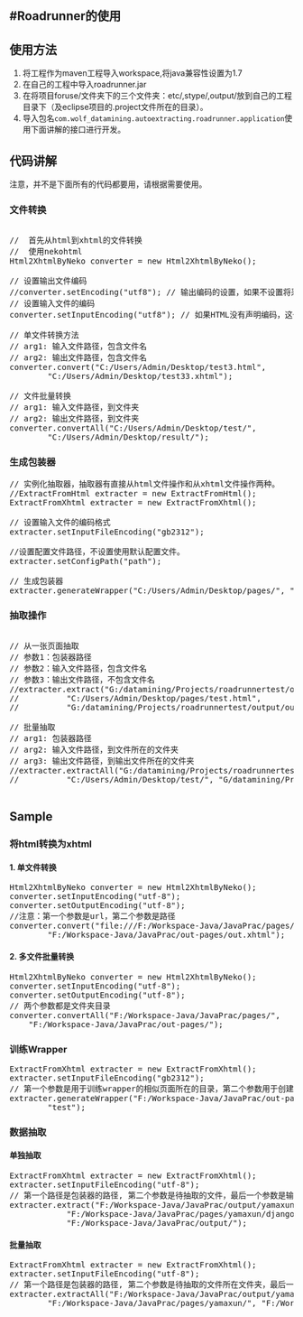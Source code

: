 #Roadrunner的使用
----
## 使用方法
1. 将工程作为maven工程导入workspace,将java兼容性设置为1.7
2. 在自己的工程中导入roadrunner.jar
3. 在将项目foruse/文件夹下的三个文件夹：etc/,stype/,output/放到自己的工程目录下（及eclipse项目的.project文件所在的目录）。
4. 导入包名`com.wolf_datamining.autoextracting.roadrunner.application`使用下面讲解的接口进行开发。



## 代码讲解
注意，并不是下面所有的代码都要用，请根据需要使用。

### 文件转换
		
<pre>	
//  首先从html到xhtml的文件转换
//  使用nekohtml
Html2XhtmlByNeko converter = new Html2XhtmlByNeko();

// 设置输出文件编码
//converter.setEncoding("utf8"); // 输出编码的设置，如果不设置将采用输入编码
// 设置输入文件的编码
converter.setInputEncoding("utf8"); // 如果HTML没有声明编码，这个一定要设置，否则不需要设置

// 单文件转换方法
// arg1: 输入文件路径，包含文件名
// arg2: 输出文件路径，包含文件名
converter.convert("C:/Users/Admin/Desktop/test3.html", 
		"C:/Users/Admin/Desktop/test33.xhtml");

// 文件批量转换
// arg1: 输入文件路径，到文件夹
// arg2: 输出文件路径，到文件夹
converter.convertAll("C:/Users/Admin/Desktop/test/",
		"C:/Users/Admin/Desktop/result/");
</pre>


### 生成包装器

<pre>
// 实例化抽取器，抽取器有直接从html文件操作和从xhtml文件操作两种。
//ExtractFromHtml extracter = new ExtractFromHtml();
ExtractFromXhtml extracter = new ExtractFromXhtml();

// 设置输入文件的编码格式
extracter.setInputFileEncoding("gb2312");

//设置配置文件路径，不设置使用默认配置文件。
extracter.setConfigPath("path");
	
// 生成包装器
extracter.generateWrapper("C:/Users/Admin/Desktop/pages/", "outdir");
</pre>
### 抽取操作	
<pre>

// 从一张页面抽取
// 参数1：包装器路径
// 参数2：输入文件路径，包含文件名
// 参数3：输出文件路径，不包含文件名
//extracter.extract("G:/datamining/Projects/roadrunnertest/output/test/newtest00.xml",
//			"C:/Users/Admin/Desktop/pages/test.html",
//			"G:/datamining/Projects/roadrunnertest/output/outdir/test");
	
// 批量抽取
// arg1: 包装器路径
// arg2: 输入文件路径，到文件所在的文件夹
// arg3: 输出文件路径，到输出文件所在的文件夹
//extracter.extractAll("G:/datamining/Projects/roadrunnertest/output/newtest/newtest00.xml",
//			"C:/Users/Admin/Desktop/test/", "G/datamining/Projects/roadrunnertest/output/newtest/");
		
</pre>


## Sample

### 将html转换为xhtml

#### 1. 单文件转换
<pre>
Html2XhtmlByNeko converter = new Html2XhtmlByNeko(); 
converter.setInputEncoding("utf-8");
converter.setOutputEncoding("utf-8");
//注意：第一个参数是url，第二个参数是路径
converter.convert("file:///F:/Workspace-Java/JavaPrac/pages/GGadagio.html",
		"F:/Workspace-Java/JavaPrac/out-pages/out.xhtml");
</pre>

#### 2. 多文件批量转换
<pre>
Html2XhtmlByNeko converter = new Html2XhtmlByNeko(); 
converter.setInputEncoding("utf-8");
converter.setOutputEncoding("utf-8");
// 两个参数都是文件夹目录
converter.convertAll("F:/Workspace-Java/JavaPrac/pages/",
	"F:/Workspace-Java/JavaPrac/out-pages/");
</pre>

### 训练Wrapper
<pre>
ExtractFromXhtml extracter = new ExtractFromXhtml();
extracter.setInputFileEncoding("gb2312");
// 第一个参数是用于训练wrapper的相似页面所在的目录，第二个参数用于创建output/文件夹下的输出目录（准备工作中在项目目录下放置的output/文件夹）。输出文件中的test00.xml文件是wrapper文件，这个文件用于后面的抽取工作。其他几个文件是数据文件，建议用ie打开index.html进行查看。
extracter.generateWrapper("F:/Workspace-Java/JavaPrac/out-pages/", 
		"test");
</pre>

### 数据抽取

#### 单独抽取
<pre>
ExtractFromXhtml extracter = new ExtractFromXhtml();
extracter.setInputFileEncoding("utf-8");
// 第一个路径是包装器的路径, 第二个参数是待抽取的文件，最后一个参数是输出文件夹
extracter.extract("F:/Workspace-Java/JavaPrac/output/yamaxun/yamaxun00.xml",
    		"F:/Workspace-Java/JavaPrac/pages/yamaxun/djangoweb.htm",
    		"F:/Workspace-Java/JavaPrac/output/");
</pre>

#### 批量抽取
<pre>
ExtractFromXhtml extracter = new ExtractFromXhtml();
extracter.setInputFileEncoding("utf-8");
// 第一个路径是包装器的路径, 第二个参数是待抽取的文件所在文件夹，最后一个参数是输出文件夹
extracter.extractAll("F:/Workspace-Java/JavaPrac/output/yamaxun/yamaxun00.xml",
		"F:/Workspace-Java/JavaPrac/pages/yamaxun/", "F:/Workspace-Java/JavaPrac/output/");	
</pre>
